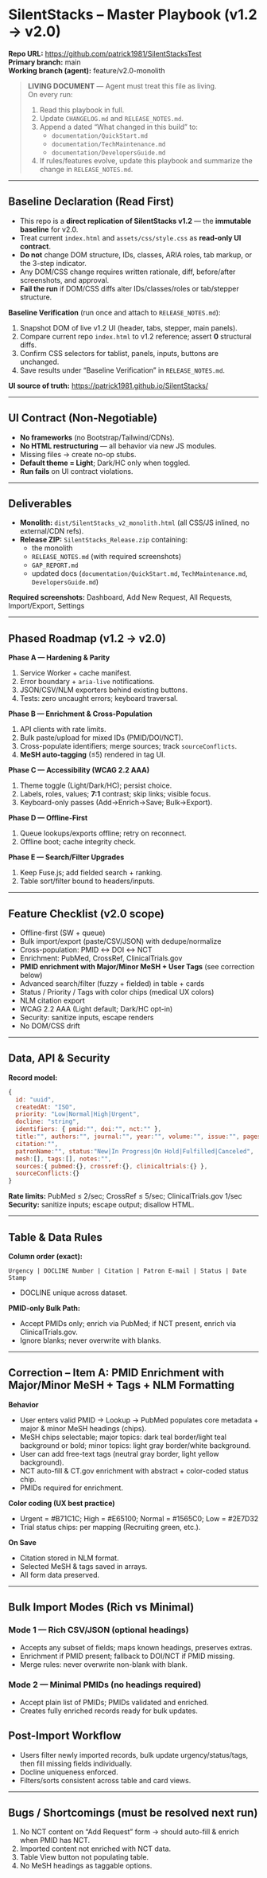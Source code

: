 # SilentStacks – Master Playbook (v1.2 → v2.0)

**Repo URL:** https://github.com/patrick1981/SilentStacksTest  
**Primary branch:** main  
**Working branch (agent):** feature/v2.0-monolith

> **LIVING DOCUMENT** — Agent must treat this file as living.  
> On every run:
> 1. Read this playbook in full.  
> 2. Update `CHANGELOG.md` and `RELEASE_NOTES.md`.  
> 3. Append a dated “What changed in this build” to:
>    - `documentation/QuickStart.md`
>    - `documentation/TechMaintenance.md`
>    - `documentation/DevelopersGuide.md`  
> 4. If rules/features evolve, update this playbook and summarize the change in `RELEASE_NOTES.md`.

---

## Baseline Declaration (Read First)

- This repo is a **direct replication of SilentStacks v1.2** — the **immutable baseline** for v2.0.
- Treat current `index.html` and `assets/css/style.css` as **read-only UI contract**.
- **Do not** change DOM structure, IDs, classes, ARIA roles, tab markup, or the 3-step indicator.
- Any DOM/CSS change requires written rationale, diff, before/after screenshots, and approval.
- **Fail the run** if DOM/CSS diffs alter IDs/classes/roles or tab/stepper structure.

**Baseline Verification** (run once and attach to `RELEASE_NOTES.md`):
1. Snapshot DOM of live v1.2 UI (header, tabs, stepper, main panels).  
2. Compare current repo `index.html` to v1.2 reference; assert **0** structural diffs.  
3. Confirm CSS selectors for tablist, panels, inputs, buttons are unchanged.  
4. Save results under “Baseline Verification” in `RELEASE_NOTES.md`.

**UI source of truth:** https://patrick1981.github.io/SilentStacks/

---

## UI Contract (Non-Negotiable)

- **No frameworks** (no Bootstrap/Tailwind/CDNs).  
- **No HTML restructuring** — all behavior via new JS modules.  
- Missing files → create no-op stubs.  
- **Default theme = Light**; Dark/HC only when toggled.  
- **Run fails** on UI contract violations.

---

## Deliverables

- **Monolith:** `dist/SilentStacks_v2_monolith.html` (all CSS/JS inlined, no external/CDN refs).
- **Release ZIP:** `SilentStacks_Release.zip` containing:  
  - the monolith  
  - `RELEASE_NOTES.md` (with required screenshots)  
  - `GAP_REPORT.md`  
  - updated docs (`documentation/QuickStart.md`, `TechMaintenance.md`, `DevelopersGuide.md`)

**Required screenshots:** Dashboard, Add New Request, All Requests, Import/Export, Settings

---

## Phased Roadmap (v1.2 → v2.0)

**Phase A — Hardening & Parity**
1. Service Worker + cache manifest.  
2. Error boundary + `aria-live` notifications.  
3. JSON/CSV/NLM exporters behind existing buttons.  
4. Tests: zero uncaught errors; keyboard traversal.

**Phase B — Enrichment & Cross-Population**
1. API clients with rate limits.  
2. Bulk paste/upload for mixed IDs (PMID/DOI/NCT).  
3. Cross-populate identifiers; merge sources; track `sourceConflicts`.  
4. **MeSH auto-tagging** (≤5) rendered in tag UI.

**Phase C — Accessibility (WCAG 2.2 AAA)**
1. Theme toggle (Light/Dark/HC); persist choice.  
2. Labels, roles, values; **7:1** contrast; skip links; visible focus.  
3. Keyboard-only passes (Add→Enrich→Save; Bulk→Export).

**Phase D — Offline-First**
1. Queue lookups/exports offline; retry on reconnect.  
2. Offline boot; cache integrity check.

**Phase E — Search/Filter Upgrades**
1. Keep Fuse.js; add fielded search + ranking.  
2. Table sort/filter bound to headers/inputs.

---

## Feature Checklist (v2.0 scope)

- Offline-first (SW + queue)  
- Bulk import/export (paste/CSV/JSON) with dedupe/normalize  
- Cross-population: PMID ↔ DOI ↔ NCT  
- Enrichment: PubMed, CrossRef, ClinicalTrials.gov  
- **PMID enrichment with Major/Minor MeSH + User Tags** (see correction below)  
- Advanced search/filter (fuzzy + fielded) in table + cards  
- Status / Priority / Tags with color chips (medical UX colors)  
- NLM citation export  
- WCAG 2.2 AAA (Light default; Dark/HC opt-in)  
- Security: sanitize inputs, escape renders  
- No DOM/CSS drift

---

## Data, API & Security

**Record model:**
```js
{
  id: "uuid",
  createdAt: "ISO",
  priority: "Low|Normal|High|Urgent",
  docline: "string",
  identifiers: { pmid:"", doi:"", nct:"" },
  title:"", authors:"", journal:"", year:"", volume:"", issue:"", pages:"",
  citation:"",
  patronName:"", status:"New|In Progress|On Hold|Fulfilled|Canceled",
  mesh:[], tags:[], notes:"",
  sources:{ pubmed:{}, crossref:{}, clinicaltrials:{} },
  sourceConflicts:{}
}
```
**Rate limits:** PubMed ≤ 2/sec; CrossRef ≤ 5/sec; ClinicalTrials.gov 1/sec  
**Security:** sanitize inputs; escape output; disallow HTML.

---

## Table & Data Rules

**Column order (exact):**
```
Urgency | DOCLINE Number | Citation | Patron E-mail | Status | Date Stamp
```
- DOCLINE unique across dataset.

**PMID-only Bulk Path:**
- Accept PMIDs only; enrich via PubMed; if NCT present, enrich via ClinicalTrials.gov.  
- Ignore blanks; never overwrite with blanks.

---

## Correction – Item A: PMID Enrichment with Major/Minor MeSH + Tags + NLM Formatting

**Behavior**
- User enters valid PMID → Lookup → PubMed populates core metadata + major & minor MeSH headings (chips).  
- MeSH chips selectable; major topics: dark teal border/light teal background or bold; minor topics: light gray border/white background.  
- User can add free-text tags (neutral gray border, light yellow background).  
- NCT auto-fill & CT.gov enrichment with abstract + color-coded status chip.  
- PMIDs required for enrichment.

**Color coding (UX best practice)**
- Urgent = #B71C1C; High = #E65100; Normal = #1565C0; Low = #2E7D32  
- Trial status chips: per mapping (Recruiting green, etc.).

**On Save**
- Citation stored in NLM format.  
- Selected MeSH & tags saved in arrays.  
- All form data preserved.

---

## Bulk Import Modes (Rich vs Minimal)

### Mode 1 — Rich CSV/JSON (optional headings)
- Accepts any subset of fields; maps known headings, preserves extras.
- Enrichment if PMID present; fallback to DOI/NCT if PMID missing.
- Merge rules: never overwrite non-blank with blank.

### Mode 2 — Minimal PMIDs (no headings required)
- Accept plain list of PMIDs; PMIDs validated and enriched.
- Creates fully enriched records ready for bulk updates.

## Post-Import Workflow
- Users filter newly imported records, bulk update urgency/status/tags, then fill missing fields individually.
- Docline uniqueness enforced.
- Filters/sorts consistent across table and card views.

---

## Bugs / Shortcomings (must be resolved next run)
1. No NCT content on “Add Request” form → should auto-fill & enrich when PMID has NCT.
2. Imported content not enriched with NCT data.
3. Table View button not populating table.
4. No MeSH headings as taggable options.
